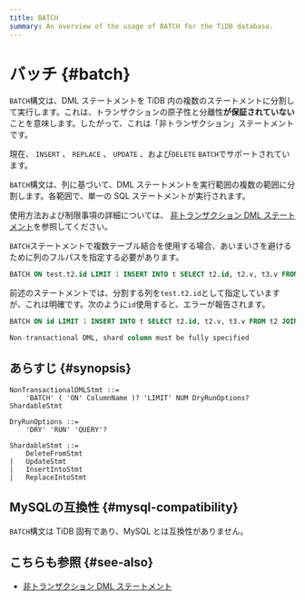 ```yaml
---
title: BATCH
summary: An overview of the usage of BATCH for the TiDB database.
---
```


# バッチ {#batch}

`BATCH`構文は、DML ステートメントを TiDB 内の複数のステートメントに分割して実行します。これは、トランザクションの原子性と分離性**が保証されていない**ことを意味します。したがって、これは「非トランザクション」ステートメントです。

現在、 `INSERT` 、 `REPLACE` 、 `UPDATE` 、および`DELETE` `BATCH`でサポートされています。

`BATCH`構文は、列に基づいて、DML ステートメントを実行範囲の複数の範囲に分割します。各範囲で、単一の SQL ステートメントが実行されます。

使用方法および制限事項の詳細については、 [非トランザクション DML ステートメント](/non-transactional-dml.md)を参照してください。

`BATCH`ステートメントで複数テーブル結合を使用する場合、あいまいさを避けるために列のフルパスを指定する必要があります。

```sql
BATCH ON test.t2.id LIMIT 1 INSERT INTO t SELECT t2.id, t2.v, t3.v FROM t2 JOIN t3 ON t2.k = t3.k;
```

前述のステートメントでは、分割する列を`test.t2.id`として指定していますが、これは明確です。次のように`id`使用すると、エラーが報告されます。

```sql
BATCH ON id LIMIT 1 INSERT INTO t SELECT t2.id, t2.v, t3.v FROM t2 JOIN t3 ON t2.k = t3.k;

Non-transactional DML, shard column must be fully specified
```

## あらすじ {#synopsis}

```ebnf+diagram
NonTransactionalDMLStmt ::=
    'BATCH' ( 'ON' ColumnName )? 'LIMIT' NUM DryRunOptions? ShardableStmt

DryRunOptions ::=
    'DRY' 'RUN' 'QUERY'?

ShardableStmt ::=
    DeleteFromStmt
|   UpdateStmt
|   InsertIntoStmt
|   ReplaceIntoStmt
```

## MySQLの互換性 {#mysql-compatibility}

`BATCH`構文は TiDB 固有であり、MySQL とは互換性がありません。

## こちらも参照 {#see-also}

-   [非トランザクション DML ステートメント](/non-transactional-dml.md)
